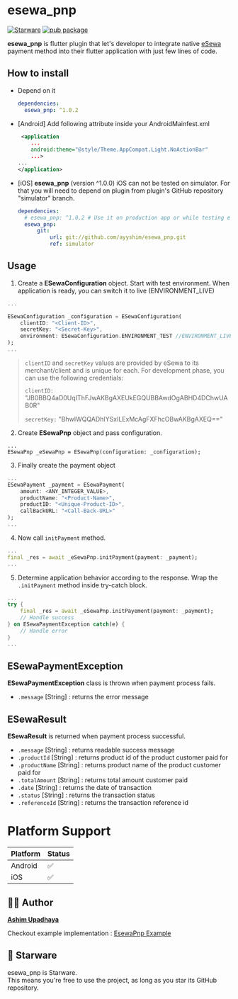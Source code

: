# esewa_pnp

[![Starware](https://img.shields.io/badge/Starware-⭐-black?labelColor=f9b00d)](https://github.com/zepfietje/starware) [![pub package](https://img.shields.io/badge/pub-v.1.0.2-green)](https://pub.dartlang.org/packages/esewa_pnp)

**esewa_pnp** is flutter plugin that let's developer to integrate native [eSewa](https://www.esewa.com.np) payment method into their flutter application with just few lines of code.

## How to install

- Depend on it

  ```yaml
  dependencies:
  	esewa_pnp: ^1.0.2
  ```

- [Android] Add following attribute inside your AndroidMainfest.xml

  ```xml
   <application
      ...
      android:theme="@style/Theme.AppCompat.Light.NoActionBar"
      ...>
  ...
  </application>

  ```

- [iOS] **esewa_pnp** (version ^1.0.0) iOS can not be tested on simulator. For that you will need to depend on plugin from plugin's GitHub repository "simulator" branch.

  ```yaml
  dependencies:
  	# esewa_pnp: ^1.0.2 # Use it on production app or while testing esewa_pnp on real physical iOS device.
  	esewa_pnp:
  		git:
  			url: git://github.com/ayyshim/esewa_pnp.git
  			ref: simulator
  ```

## Usage

1. Create a **ESewaConfiguration** object. Start with test environment. When application is ready, you can switch it to live (ENVIRONMENT_LIVE)

```dart
...

ESewaConfiguration _configuration = ESewaConfiguration(
    clientID: "<Client-ID>",
    secretKey: "<Secret-Key>",
    environment: ESewaConfiguration.ENVIRONMENT_TEST //ENVIRONMENT_LIVE
);
...
```

> `clientID` and `secretKey` values are provided by eSewa to its merchant/client and is unique for each. For development phase, you can use the following credentials:
>
> `clientID:` "JB0BBQ4aD0UqIThFJwAKBgAXEUkEGQUBBAwdOgABHD4DChwUAB0R"
>
> `secretKey:` "BhwIWQQADhIYSxILExMcAgFXFhcOBwAKBgAXEQ=="

2. Create **ESewaPnp** object and pass configuration.

```
...
ESewaPnp _eSewaPnp = ESewaPnp(configuration: _configuration);
```

3. Finally create the payment object

```dart
...
ESewaPayment _payment = ESewaPayment(
    amount: <ANY_INTEGER_VALUE>,
    productName: "<Product-Name>",
    productID: "<Unique-Product-ID>",
    callBackURL: "<Call-Back-URL>"
);
...
```

4. Now call `initPayment` method.

```dart
...
final _res = await _eSewaPnp.initPayment(payment: _payment);
...
```

5. Determine application behavior according to the response. Wrap the `.initPayment` method inside try-catch block.

```dart
...
try {
	final _res = await _eSewaPnp.initPayement(payment: _payment);
	// Handle success
} on ESewaPaymentException catch(e) {
	// Handle error
}
...
```

## ESewaPaymentException

**ESewaPaymentException** class is thrown when payment process fails.

- `.message` [String] : returns the error message

###

## ESewaResult

**ESewaResult** is returned when payment process successful.

- `.message` [String] : returns readable success message
- `.productId` [String] : returns product id of the product customer paid for
- `.productName` [String] : returns product name of the product customer paid for
- `.totalAmount` [String] : returns total amount customer paid
- `.date` [String] : returns the date of transaction
- `.status` [String] : returns the transaction status
- `.referenceId` [String] : returns the transaction reference id

# Platform Support

| Platform | Status |
| :------- | :----- |
| Android  | ✅     |
| iOS      | ✅     |

## 👨‍🦱 Author

**[Ashim Upadhaya](https://www.github.com/ayyshim)**

Checkout example implementation : [EsewaPnp Example](https://github.com/ayyshim/esewa_pnp/tree/master/example)

## 🌟 Starware

esewa_pnp is Starware.  
This means you're free to use the project, as long as you star its GitHub repository.
